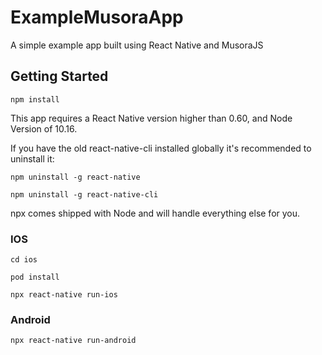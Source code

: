 # ExampleMusoraApp
A simple example app built using React Native and MusoraJS




## Getting Started

`npm install`

This app requires a React Native version higher than 0.60, and Node Version of 10.16. 

If you have the old react-native-cli installed globally it's recommended to uninstall it:

`npm uninstall -g react-native`

`npm uninstall -g react-native-cli`

npx comes shipped with Node and will handle everything else for you.

### IOS
`cd ios`

`pod install`

`npx react-native run-ios`

### Android
`npx react-native run-android`
